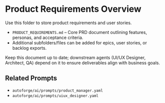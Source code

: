 # Product Requirements Overview

Use this folder to store product requirements and user stories.

- `PRODUCT_REQUIREMENTS.md` – Core PRD document outlining features, personas, and acceptance criteria.
- Additional subfolders/files can be added for epics, user stories, or backlog exports.

Keep this document up to date; downstream agents (UI/UX Designer, Architect, QA)
depend on it to ensure deliverables align with business goals.

## Related Prompts

- `autoforge/ai/prompts/product_manager.yaml`
- `autoforge/ai/prompts/uiux_designer.yaml`

